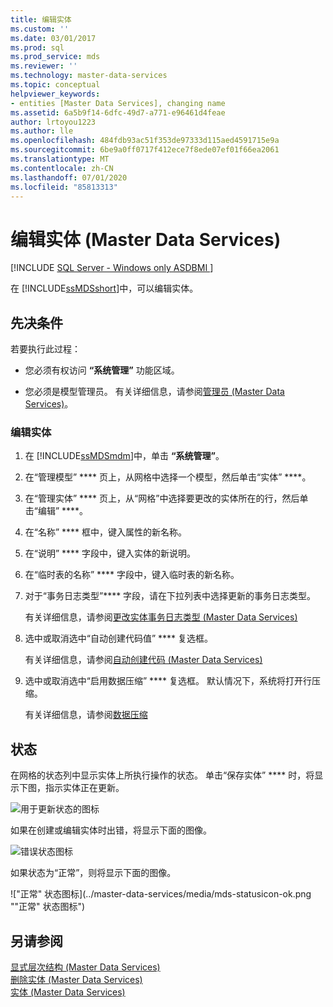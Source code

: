 ```yaml
---
title: 编辑实体
ms.custom: ''
ms.date: 03/01/2017
ms.prod: sql
ms.prod_service: mds
ms.reviewer: ''
ms.technology: master-data-services
ms.topic: conceptual
helpviewer_keywords:
- entities [Master Data Services], changing name
ms.assetid: 6a5b9f14-6dfc-49d7-a771-e96461d4feae
author: lrtoyou1223
ms.author: lle
ms.openlocfilehash: 484fdb93ac51f353de97333d115aed4591715e9a
ms.sourcegitcommit: 6be9a0ff0717f412ece7f8ede07ef01f66ea2061
ms.translationtype: MT
ms.contentlocale: zh-CN
ms.lasthandoff: 07/01/2020
ms.locfileid: "85813313"
---
```

# <a name="edit-an-entity-master-data-services"></a>编辑实体 (Master Data Services)

[!INCLUDE [SQL Server - Windows only ASDBMI  ](../includes/applies-to-version/sql-windows-only-asdbmi.md)]

  在 [!INCLUDE[ssMDSshort](../includes/ssmdsshort-md.md)]中，可以编辑实体。  
  
## <a name="prerequisites"></a>先决条件  
 若要执行此过程：  
  
-   您必须有权访问 **“系统管理”** 功能区域。  
  
-   您必须是模型管理员。 有关详细信息，请参阅[管理员 &#40;Master Data Services&#41;](../master-data-services/administrators-master-data-services.md)。  
  
### <a name="to-edit-an-entity"></a>编辑实体  
  
1.  在 [!INCLUDE[ssMDSmdm](../includes/ssmdsmdm-md.md)]中，单击 **“系统管理”**。  
  
2.  在“管理模型” **** 页上，从网格中选择一个模型，然后单击“实体” ****。  
  
3.  在“管理实体” **** 页上，从“网格”中选择要更改的实体所在的行，然后单击“编辑” ****。  
  
4.  在“名称” **** 框中，键入属性的新名称。  
  
5.  在“说明” **** 字段中，键入实体的新说明。  
  
6.  在“临时表的名称” **** 字段中，键入临时表的新名称。  
  
7.  对于“事务日志类型”**** 字段，请在下拉列表中选择更新的事务日志类型。  
  
     有关详细信息，请参阅[更改实体事务日志类型 (Master Data Services)](../master-data-services/change-the-entity-transaction-log-type-master-data-services.md)  
  
8.  选中或取消选中“自动创建代码值” **** 复选框。  
  
     有关详细信息，请参阅[自动创建代码 (Master Data Services)](../master-data-services/automatic-code-creation-master-data-services.md)  
  
9. 选中或取消选中“启用数据压缩” **** 复选框。 默认情况下，系统将打开行压缩。  
  
     有关详细信息，请参阅[数据压缩](../relational-databases/data-compression/data-compression.md)  
  
## <a name="status"></a>状态  
 在网格的状态列中显示实体上所执行操作的状态。 单击“保存实体” **** 时，将显示下图，指示实体正在更新。  
  
 ![用于更新状态的图标](../master-data-services/media/mds-statusicon-updating.png "用于更新状态的图标")  
  
 如果在创建或编辑实体时出错，将显示下面的图像。  
  
 ![错误状态图标](../master-data-services/media/mds-statusicon-error.png "错误状态图标")  
  
 如果状态为“正常”，则将显示下面的图像。  
  
 !["正常" 状态图标](../master-data-services/media/mds-statusicon-ok.png ""正常" 状态图标")  
  
## <a name="see-also"></a>另请参阅  
 [显式层次结构 &#40;Master Data Services&#41;](../master-data-services/explicit-hierarchies-master-data-services.md)   
 [删除实体 &#40;Master Data Services&#41;](../master-data-services/delete-an-entity-master-data-services.md)   
 [实体 (Master Data Services)](../master-data-services/entities-master-data-services.md)  
  
  
